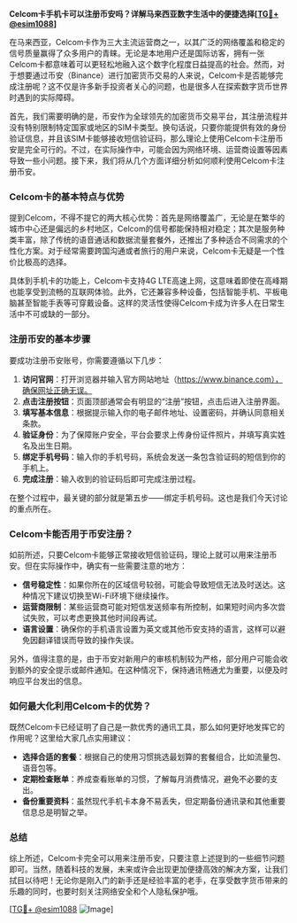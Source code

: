 **Celcom卡手机卡可以注册币安吗？详解马来西亚数字生活中的便捷选择[[TG💪+ @esim1088](https://t.me/s/esim1088)]**

在马来西亚，Celcom卡作为三大主流运营商之一，以其广泛的网络覆盖和稳定的信号质量赢得了众多用户的青睐。无论是本地用户还是国际访客，拥有一张Celcom卡都意味着可以更轻松地融入这个数字化程度日益提高的社会。然而，对于想要通过币安（Binance）进行加密货币交易的人来说，Celcom卡是否能够完成注册呢？这不仅是许多新手投资者关心的问题，也是很多人在探索数字货币世界时遇到的实际障碍。

首先，我们需要明确的是，币安作为全球领先的加密货币交易平台，其注册流程并没有特别限制特定国家或地区的SIM卡类型。换句话说，只要你能提供有效的身份验证信息，并且该SIM卡能够接收短信验证码，那么理论上使用Celcom卡注册币安是完全可行的。不过，在实际操作中，可能会因为网络环境、运营商设置等因素导致一些小问题。接下来，我们将从几个方面详细分析如何顺利使用Celcom卡注册币安。

### Celcom卡的基本特点与优势

提到Celcom，不得不提它的两大核心优势：首先是网络覆盖广，无论是在繁华的城市中心还是偏远的乡村地区，Celcom的信号都能保持相对稳定；其次是服务种类丰富，除了传统的语音通话和数据流量套餐外，还推出了多种适合不同需求的个性化方案。对于经常需要跨国沟通或者旅行的用户来说，Celcom卡无疑是一个性价比极高的选择。

具体到手机卡的功能上，Celcom卡支持4G LTE高速上网，这意味着即使在高峰期也能享受到流畅的互联网体验。此外，它还兼容多种设备，包括智能手机、平板电脑甚至智能手表等可穿戴设备。这样的灵活性使得Celcom卡成为许多人在日常生活中不可或缺的一部分。

### 注册币安的基本步骤

要成功注册币安账号，你需要遵循以下几步：

1. **访问官网**：打开浏览器并输入官方网站地址（https://www.binance.com），确保网址正确无误。
2. **点击注册按钮**：页面顶部通常会有明显的“注册”按钮，点击后进入注册界面。
3. **填写基本信息**：根据提示输入你的电子邮件地址、设置密码，并确认同意相关条款。
4. **验证身份**：为了保障账户安全，平台会要求上传身份证件照片，并填写真实姓名及出生日期。
5. **绑定手机号码**：输入你的手机号码，系统会发送一条包含验证码的短信到你的手机上。
6. **完成注册**：输入收到的验证码后即可完成注册过程。

在整个过程中，最关键的部分就是第五步——绑定手机号码。这也是我们今天讨论的重点所在。

### Celcom卡能否用于币安注册？

如前所述，只要Celcom卡能够正常接收短信验证码，理论上就可以用来注册币安。但在实际操作中，确实有一些需要注意的地方：

- **信号稳定性**：如果你所在的区域信号较弱，可能会导致短信无法及时送达。这种情况下建议切换至Wi-Fi环境下继续操作。
- **运营商限制**：某些运营商可能对短信发送频率有所控制，如果短时间内多次尝试失败，可以考虑更换其他时间段再试。
- **语言设置**：确保你的手机语言设置为英文或其他币安支持的语言，这样可以避免因翻译错误而导致的操作失误。

另外，值得注意的是，由于币安对新用户的审核机制较为严格，部分用户可能会收到额外的安全提示或邮件通知。在这种情况下，保持通讯畅通尤为重要，以便及时响应平台发出的信息。

### 如何最大化利用Celcom卡的优势？

既然Celcom卡已经证明了自己是一款优秀的通讯工具，那么如何更好地发挥它的作用呢？这里给大家几点实用建议：

- **选择合适的套餐**：根据自己的使用习惯挑选最划算的套餐组合，比如流量包、语音包等。
- **定期检查账单**：养成查看账单的习惯，了解每月消费情况，避免不必要的支出。
- **备份重要资料**：虽然现代手机卡本身不易丢失，但定期备份通讯录和其他重要信息总是明智之举。

### 总结

综上所述，Celcom卡完全可以用来注册币安，只要注意上述提到的一些细节问题即可。当然，随着科技的发展，未来或许会出现更加便捷高效的解决方案，让我们拭目以待吧！无论你是刚入门的新手还是经验丰富的老手，在享受数字货币带来的乐趣的同时，也要时刻关注网络安全和个人隐私保护哦。

[[TG💪+ @esim1088](https://t.me/s/esim1088) ![Image](https://i.postimg.cc/4NQfJmqS/Snipaste-2025-05-13-00-14-12.png)]